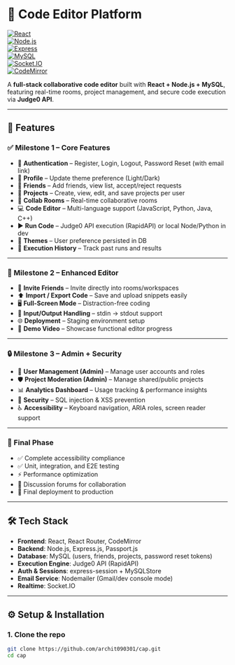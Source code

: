 # 🚀 Code Editor Platform  

[![React](https://img.shields.io/badge/Frontend-React-61dafb?logo=react&logoColor=white)](https://react.dev/)  
[![Node.js](https://img.shields.io/badge/Backend-Node.js-43853D?logo=node.js&logoColor=white)](https://nodejs.org/)  
[![Express](https://img.shields.io/badge/API-Express.js-black?logo=express&logoColor=white)](https://expressjs.com/)  
[![MySQL](https://img.shields.io/badge/Database-MySQL-4479A1?logo=mysql&logoColor=white)](https://www.mysql.com/)  
[![Socket.IO](https://img.shields.io/badge/Realtime-Socket.IO-010101?logo=socket.io&logoColor=white)](https://socket.io/)  
[![CodeMirror](https://img.shields.io/badge/Editor-CodeMirror-087EA4?logo=codemirror&logoColor=white)](https://codemirror.net/)  

A **full-stack collaborative code editor** built with **React + Node.js + MySQL**, featuring real-time rooms, project management, and secure code execution via **Judge0 API**.  

---

## 📌 Features  

### ✅ Milestone 1 – Core Features  
- 🔐 **Authentication** – Register, Login, Logout, Password Reset (with email link)  
- 👤 **Profile** – Update theme preference (Light/Dark)  
- 👥 **Friends** – Add friends, view list, accept/reject requests  
- 📂 **Projects** – Create, view, edit, and save projects per user  
- 📝 **Collab Rooms** – Real-time collaborative rooms  
- 💻 **Code Editor** – Multi-language support (JavaScript, Python, Java, C++)  
- ▶️ **Run Code** – Judge0 API execution (RapidAPI) or local Node/Python in dev  
- 🎨 **Themes** – User preference persisted in DB  
- 📜 **Execution History** – Track past runs and results  

---

### 🎯 Milestone 2 – Enhanced Editor  
- 👥 **Invite Friends** – Invite directly into rooms/workspaces  
- ⬆️ **Import / Export Code** – Save and upload snippets easily  
- 🖥️ **Full-Screen Mode** – Distraction-free coding  
- 🔄 **Input/Output Handling** – stdin → stdout support  
- 🌐 **Deployment** – Staging environment setup  
- 🎥 **Demo Video** – Showcase functional editor progress  

---

### 🔒 Milestone 3 – Admin + Security  
- 👑 **User Management (Admin)** – Manage user accounts and roles  
- 🛡️ **Project Moderation (Admin)** – Manage shared/public projects  
- 📊 **Analytics Dashboard** – Usage tracking & performance insights  
- 🔐 **Security** – SQL injection & XSS prevention  
- ♿ **Accessibility** – Keyboard navigation, ARIA roles, screen reader support  

---

### 🏁 Final Phase  
- ✅ Complete accessibility compliance  
- ✅ Unit, integration, and E2E testing  
- ⚡ Performance optimization  
- 💬 Discussion forums for collaboration  
- 🚢 Final deployment to production  

---

## 🛠️ Tech Stack  

- **Frontend**: React, React Router, CodeMirror  
- **Backend**: Node.js, Express.js, Passport.js  
- **Database**: MySQL (users, friends, projects, password reset tokens)  
- **Execution Engine**: Judge0 API (RapidAPI)  
- **Auth & Sessions**: express-session + MySQLStore  
- **Email Service**: Nodemailer (Gmail/dev console mode)  
- **Realtime**: Socket.IO  

---

## ⚙️ Setup & Installation  

### 1. Clone the repo  
```bash
git clone https://github.com/archit090301/cap.git
cd cap
